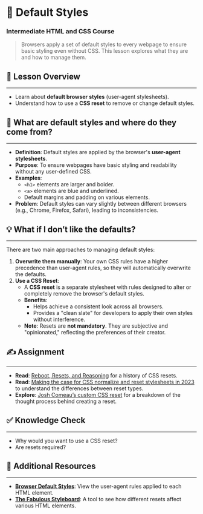 # 🎨 Default Styles

### Intermediate HTML and CSS Course

> Browsers apply a set of default styles to every webpage to ensure basic styling even without CSS. This lesson explores what they are and how to manage them.

## 📖 Lesson Overview
---
- Learn about **default browser styles** (user-agent stylesheets).
- Understand how to use a **CSS reset** to remove or change default styles.

## 🤔 What are default styles and where do they come from?
---
- **Definition**: Default styles are applied by the browser's **user-agent stylesheets**.
- **Purpose**: To ensure webpages have basic styling and readability without any user-defined CSS.
- **Examples**:
  - `<h1>` elements are larger and bolder.
  - `<a>` elements are blue and underlined.
  - Default margins and padding on various elements.
- **Problem**: Default styles can vary slightly between different browsers (e.g., Chrome, Firefox, Safari), leading to inconsistencies.

## 💡 What if I don’t like the defaults?
---
There are two main approaches to managing default styles:

1.  **Overwrite them manually**: Your own CSS rules have a higher precedence than user-agent rules, so they will automatically overwrite the defaults.
2.  **Use a CSS Reset**:
    - A **CSS reset** is a separate stylesheet with rules designed to alter or completely remove the browser's default styles.
    - **Benefits**:
      - Helps achieve a consistent look across all browsers.
      - Provides a "clean slate" for developers to apply their own styles without interference.
    - **Note**: Resets are **not mandatory**. They are subjective and "opinionated," reflecting the preferences of their creator.

## ✍️ Assignment
---
- **Read**: [Reboot, Resets, and Reasoning](https://www.google.com/search?q=Reboot%2C+Resets%2C+and+Reasoning) for a history of CSS resets.
- **Read**: [Making the case for CSS normalize and reset stylesheets in 2023](https://www.google.com/search?q=Making+the+case+for+CSS+normalize+and+reset+stylesheets+in+2023) to understand the differences between reset types.
- **Explore**: [Josh Comeau’s custom CSS reset](https://www.google.com/search?q=Josh+Comeau%E2%80%99s+custom+CSS+reset) for a breakdown of the thought process behind creating a reset.

## ✅ Knowledge Check
---
- Why would you want to use a CSS reset?
- Are resets required?

## 🔗 Additional Resources
---
- **[Browser Default Styles](https://www.google.com/search?q=Browser+Default+Styles+user-agent)**: View the user-agent rules applied to each HTML element.
- **[The Fabulous Styleboard](https://www.google.com/search?q=The+Fabulous+Styleboard)**: A tool to see how different resets affect various HTML elements.